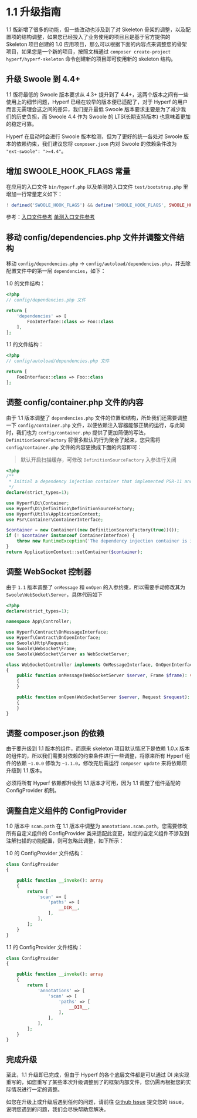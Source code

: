 # 1.1 升级指南

1.1 版新增了很多的功能，但一些改动也涉及到了对 Skeleton 骨架的调整，以及配置项的结构调整，如果您已经投入了业务使用的项目且是基于官方提供的 Skeleton 项目创建的 1.0 应用项目，那么可以根据下面的内容点来调整您的骨架项目，如果您是一个新的项目，按照文档通过 `composer create-project hyperf/hyperf-skeleton` 命令创建新的项目即可使用新的 skeleton 结构。

## 升级 Swoole 到 4.4+

1.1 版将最低的 Swoole 版本要求从 4.3+ 提升到了 4.4+，这两个版本之间有一些使用上的细节问题，Hyperf 已经在较早的版本便已适配了，对于 Hyperf 的用户而言无需理会这之间的差异，我们提升最低 Swoole 版本要求主要是为了减少我们的历史负担，而 Swoole 4.4 作为 Swoole 的 LTS(长期支持版本) 也意味着更加的稳定可靠。   

Hyperf 在启动时会进行 Swoole 版本检测，但为了更好的统一各处对 Swoole 版本的依赖约束，我们建议您将 `composer.json` 内对 Swoole 的依赖条件改为 `"ext-swoole": ">=4.4"`。

## 增加 SWOOLE_HOOK_FLAGS 常量

在应用的入口文件 `bin/hyperf.php` 以及单测的入口文件 `test/bootstrap.php` 里增加一行常量定义如下：

```php
! defined('SWOOLE_HOOK_FLAGS') && define('SWOOLE_HOOK_FLAGS', SWOOLE_HOOK_ALL);
```

参考：[入口文件参考](https://github.com/hyperf-cloud/hyperf-skeleton/blob/70062b7bbf29e23cda2f30680e02aa3b26ebd6f7/bin/hyperf.php#L11) [单测入口文件参考](https://github.com/hyperf-cloud/hyperf-skeleton/blob/70062b7bbf29e23cda2f30680e02aa3b26ebd6f7/test/bootstrap.php#L20)

## 移动 config/dependencies.php 文件并调整文件结构

移动 `config/dependencies.php` → `config/autoload/dependencies.php`，并去除配置文件中的第一层 `dependencies`，如下：

1.0 的文件结构：
```php
<?php
// config/dependencies.php 文件

return [
    'dependencies' => [
        FooInterface::class => Foo::class
    ],
];
```

1.1 的文件结构：
```php
<?php
// config/autoload/dependencies.php 文件

return [
    FooInterface::class => Foo::class
];
```

## 调整 config/container.php 文件的内容

由于 1.1 版本调整了 `dependencies.php` 文件的位置和结构，所处我们还需要调整一下 `config/container.php` 文件，以便依赖注入容器能够正确的运行，与此同时，我们也为 `config/container.php` 提供了更加简便的写法，`DefinitionSourceFactory` 将很多默认的行为聚合了起来，您只需将 `config/container.php` 文件的内容更换成下面的内容即可：

> 默认开启扫描缓存，可修改 `DefinitionSourceFactory` 入参进行关闭

```php
<?php
/**
 * Initial a dependency injection container that implemented PSR-11 and return the container.
 */
declare(strict_types=1);

use Hyperf\Di\Container;
use Hyperf\Di\Definition\DefinitionSourceFactory;
use Hyperf\Utils\ApplicationContext;
use Psr\Container\ContainerInterface;

$container = new Container((new DefinitionSourceFactory(true))());
if (! $container instanceof ContainerInterface) {
    throw new RuntimeException('The dependency injection container is invalid.');
}
return ApplicationContext::setContainer($container);
```

## 调整 WebSocket 控制器

由于 `1.1` 版本调整了 `onMessage` 和 `onOpen` 的入参约束，所以需要手动修改其为 `Swoole\WebSocket\Server`，具体代码如下

```php
<?php
declare(strict_types=1);

namespace App\Controller;

use Hyperf\Contract\OnMessageInterface;
use Hyperf\Contract\OnOpenInterface;
use Swoole\Http\Request;
use Swoole\Websocket\Frame;
use Swoole\WebSocket\Server as WebSocketServer;

class WebSocketController implements OnMessageInterface, OnOpenInterface
{
    public function onMessage(WebSocketServer $server, Frame $frame): void
    {
    }

    public function onOpen(WebSocketServer $server, Request $request): void
    {
    }
}
```

## 调整 composer.json 的依赖

由于要升级到 1.1 版本的组件，而原来 skeleton 项目默认情况下是依赖 1.0.x 版本的组件的，所以我们需要对依赖的约束条件进行一些调整，将原来所有 Hyperf 组件的依赖 `~1.0.0` 修改为 `~1.1.0`，修改完后需运行 `composer update` 来将依赖项升级到 1.1 版本。   

必须将所有 Hyperf 依赖都升级到 1.1 版本才可用，因为 1.1 调整了组件适配的 ConfigProvider 机制。

## 调整自定义组件的 ConfigProvider

1.0 版本中 `scan.path` 在 1.1 版本中调整为 `annotations.scan.path`，您需要修改所有自定义组件的 ConfigProvider 类来适配此变更，如您的自定义组件不涉及到注解扫描的功能配置，则可忽略此调整，如下所示：

1.0 的 ConfigProvider 文件结构：
```php
class ConfigProvider
{

    public function __invoke(): array
    {
        return [
            'scan' => [
                'paths' => [
                    __DIR__,
                ],
            ],
        ];
    }
}
```

1.1 的 ConfigProvider 文件结构：
```php
class ConfigProvider
{

    public function __invoke(): array
    {
        return [
            'annotations' => [
                'scan' => [
                    'paths' => [
                        __DIR__,
                    ],
                ],
            ],
        ];
    }
}
```

## 完成升级

至此，1.1 升级即已完成，但由于 Hyperf 的各个底层文件都是可以通过 DI 来实现重写的，如您重写了某些本次升级调整到了的框架内部文件，您仍需再根据您的实际情况进行一定的调整。   

如您在升级上或升级后遇到任何的问题，请前往 [Github Issue](https://github.com/hyperf-cloud/hyperf/issues) 提交您的 issue，说明您遇到的问题，我们会尽快帮助您解决。
